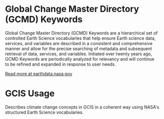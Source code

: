 #  Global Change Master Directory (GCMD) Keywords

Global Change Master Directory (GCMD) Keywords are a hierarchical set of controlled Earth Science vocabularies that help ensure Earth science data, services, and variables are described in a consistent and comprehensive manner and allow for the precise searching of metadata and subsequent retrieval of data, services, and variables. Initiated over twenty years ago, GCMD Keywords are periodically analyzed for relevancy and will continue to be refined and expanded in response to user needs.

[Read more at earthdata.nasa.gov](https://earthdata.nasa.gov/earth-observation-data/find-data/idn/gcmd-keywords)

# GCIS Usage
  Describes climate change concepts in GCIS in a coherent way using NASA's structured Earth Science vocabularies.
